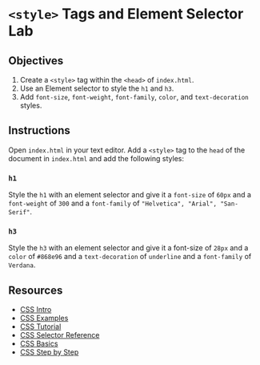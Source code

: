 # `<style>` Tags and Element Selector Lab

## Objectives

1. Create a `<style>` tag within the `<head>` of `index.html`.
2. Use an Element selector to style the `h1` and `h3`.
3. Add `font-size`, `font-weight`, `font-family`, `color`, and `text-decoration` styles.

## Instructions

Open `index.html` in your text editor. Add a `<style>` tag to the `head` of the document in `index.html` and add the following styles:

### `h1`

Style the `h1` with an element selector and give it a `font-size` of `60px` and a `font-weight` of `300` and a `font-family` of `"Helvetica", "Arial", "San-Serif"`.

### `h3`

Style the `h3` with an element selector and give it a font-size of `28px` and a `color` of `#868e96` and a `text-decoration` of `underline` and a `font-family` of `Verdana`.

## Resources

* [CSS Intro](https://www.w3schools.com/css/css_intro.asp)
* [CSS Examples](https://www.w3schools.com/css/css_examples.asp)
* [CSS Tutorial](https://www.w3schools.com/css/)
* [CSS Selector Reference](https://www.w3schools.com/cssref/css_selectors.asp)
* [CSS Basics](http://www.cssbasics.com/)
* [CSS Step by Step](https://www.csstutorial.net/)

